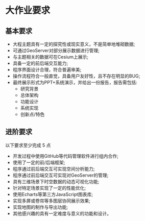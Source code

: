 # 大作业要求

## 基本要求

- 大程主题具有一定的探究性或现实意义，不是简单地堆砌数据;
- 可通过GeoServer对部分展示数据进行管理;
- 与主题相关的数据可在Cesium上展示;
- 具备一定的前后端交互能力;
- 程序界面设计合理，符合普遍审美;
- 操作流程符合一般直觉，具备用户友好性，且不存在明显的BUG;
- 最终展示形式为PPT+系统演示，并给出一份报告，报告需包括:
  - 研究背景
  - 总体架构
  - 功能设计
  - 系统实现
  - 创新点/特色

## 进阶要求

以下要求至少完成 5 点

- 开发过程中使用GitHub等代码管理软件进行组内合作;
- 使用了一定的前/后端框架;
- 程序通过前后端交互可实现空间分析能力;
- 程序通过前后端交互可实现对GeoServer的管理;
- 具有三维场景下时空数据的动态可视化功能;
- 针对特定场景实现了一定的性能优化;
- 使用Echarts等第三方JavaScript图表库;
- 实现多屏或卷帘等多图层协同展示效果;
- 实现地图的制作与导出功能;
- 其他感兴趣的具有一定难度与意义的功能和设计。

